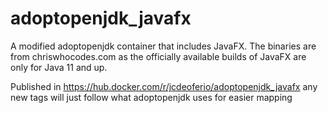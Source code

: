 # adoptopenjdk_javafx

A modified adoptopenjdk container that includes JavaFX. The binaries are from chriswhocodes.com as the officially available builds of JavaFX are only for Java 11 and up.

Published in https://hub.docker.com/r/jcdeoferio/adoptopenjdk_javafx any new tags will just follow what adoptopenjdk uses for easier mapping
